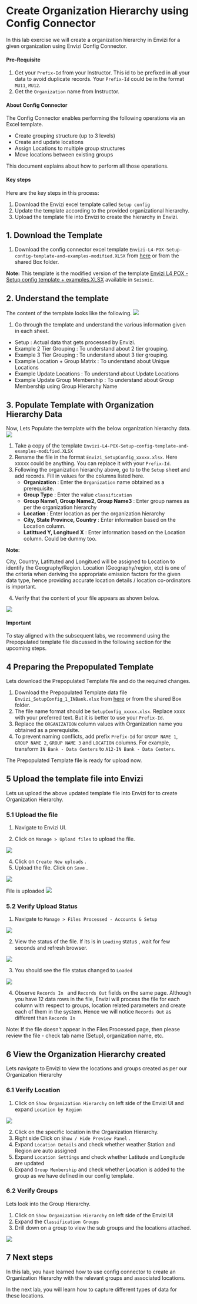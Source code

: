 # Create Organization Hierarchy using Config Connector

In this lab exercise we will create a organization hierarchy in Envizi for a given organization using Envizi Config Connector.

#### Pre-Requisite

1. Get your `Prefix-Id` from your Instructor. This id to be prefixed in all your data to avoid duplicate records. Your `Prefix-Id` could be in the format `MU11`, `MU12`.
2. Get the `Organization` name from Instructor.

#### About Config Connector
The Config Connector enables performing the following operations via an Excel template.

- Create grouping structure (up to 3 levels)
- Create and update locations
- Assign Locations to multiple group structures
- Move locations between existing groups

This document explains about how to perform all those operations.

#### Key steps

Here are the key steps in this process:
1. Download the Envizi excel template called `Setup config`
2. Update the template according to the provided organizational hierarchy.
3. Upload the template file into Envizi to create the hierarchy in Envizi.

## 1. Download the Template

1. Download the config connector excel template `Envizi-L4-POX-Setup-config-template-and-examples-modified.XLSX` from [here](./Envizi-L4-POX-Setup-config-template-and-examples-modified.XLSX) or from the shared Box folder. 

**Note:** This template is the modified version of the template  [Envizi L4 POX - Setup config template + examples.XLSX](https://ibm.seismic.com/Link/Content/DCT9JP7FQMfq2GTGFQGRfc4cbpJB) available in `Seismic`.

## 2. Understand the template

The content of the template looks like the following.
<img src="images/SetupConfig-template.png">

1. Go through the template and understand the various information given in each sheet. 

- Setup : Actual data that gets processed by Envizi.
- Example 2 Tier Grouping : To understand about 2 tier grouping.
- Example 3 Tier Grouping : To understand about 3 tier grouping.
- Example Location + Group Matrix : To understand about Unique Locations
- Example Update Locations : To understand about Update Locations
- Example Update Group Membership : To understand about Group Membership using Group Hierarchy Name

## 3. Populate Template with Organization Hierarchy Data

Now, Lets Populate the template with the below organization hierarchy data.
    <img src="images/Org-hierarcy-scope1-2.png">

1. Take a copy of the template `Envizi-L4-POX-Setup-config-template-and-examples-modified.XLSX` 
2. Rename the file in the format `Envizi_SetupConfig_xxxxx.xlsx`. Here xxxxx could be anything. You can replace it with your `Prefix-Id`.
3. Following the organization hierarchy above, go to to the `Setup` sheet and add records. Fill in values for the columns listed here.
   - **Organization** : Enter the `Organization` name obtained as a prerequisite.
   - **Group Type** : Enter the value `classification`
   - **Group Name1, Group Name2, Group Name3** :  Enter group names as per the organization hierarchy
   - **Location** : Enter location as per the organization hierarchy
   - **City, State Province, Country** : Enter information based on the Location column.
   - **Latittued Y, Longitued X** : Enter information based on the Location column. Could be dummy too.

**Note:** 

City, Country, Latittuted and Longitued will be assigned to Location to identify the Geography/Region. Location (Geography/region, etc) is one of the criteria when deriving the appropriate emission factors for the given data type, hence providing accurate location details / location co-ordinators is important.

4. Verify that the content of your file appears as shown below.

<img src="images/Envizi-setup-config-s1-s2.png">

#### Important
To stay aligned with the subsequent labs, we recommend using the Prepopulated template file discussed in the following section for the upcoming steps.

## 4 Preparing the Prepopulated Template

Lets download the Prepopulated Template file and do the required changes.

1. Download the Prepopulated Template data file `Envizi_SetupConfig_1_INBank.xlsx` from [here](./Envizi_SetupConfig_1_INBank.xlsx) or from the shared Box folder. 
2. The file name format should be `SetupConfig_xxxxx.xlsx`. Replace xxxx with your preferred text. But it is better to use your `Prefix-Id`.
3. Replace the `ORGANIZATION` column values with Organization name you obtained as a prerequisite.
4. To prevent naming conflicts, add prefix `Prefix-Id` for `GROUP NAME 1`, `GROUP NAME 2`,	`GROUP NAME 3` and `LOCATION` columns. For example, transform `IN Bank - Data Centers` to `A12-IN Bank - Data Centers`.

The Prepopulated Template file is ready for upload now.

## 5 Upload the template file into Envizi

Lets us upload the above updated template file into Envizi for to create Organization Hierarchy.

### 5.1 Upload the file


1. Navigate to Envizi UI. 

2. Click on `Manage > Upload files` to upload the file.
<img src="images/Upload Files-1.png">

4. Click on `Create New uploads` .
5. Upload the file. Click on `Save` .
<img src="images/Upload Files-2.png">

File is uploaded
<img src="images/Upload Files-3.png">

### 5.2 Verify Upload Status

1. Navigate to `Manage > Files Processed - Accounts & Setup` 
<img src="images/Files Processed-1.png">

2. View  the status of the file.  If its is in `Loading` status , wait for few seconds and refresh browser. 
<img src="images/Files Processed Upload-1.png">

3. You should see the file status changed to `Loaded` 
<img src="images/Files Processed Upload-2.png">

4. Observe  `Records In ` and `Records Out` fields on the same page. Although you have 12 data rows in the file, Envizi will process the file for each column with respect to groups, location related parameters and create each of them in the system.  Hence we will notice `Records Out` as different than `Records In`

Note: If the file doesn't appear in the Files Processed page, then please review the file - check tab name (Setup), organization name, etc.

## 6 View the Organization Hierarchy created

Lets navigate to Envizi to view the locations and groups created as per our Organization Hierarchy 

### 6.1 Verify Location 
1. Click on `Show Organization Hierarchy` on left side of the Envizi UI and expand `Location by Region`
<img src="images/Location-details.png">

2. Click on the specific location in the Organization Hierarchy.
3. Right side Click on `Show / Hide Preview Panel` . 
4. Expand `Location Details` and check whether weather Station and Region are auto assigned
5. Expand `Location Settings` and check whether Latitude and Longitude are updated 
6. Expand `Group Membership` and check whether Location is added to the group as we have defined in our config template. 

### 6.2 Verify Groups

Lets look into the Group Hierarchy.

1. Click on `Show Organization Hierarchy` on left side of the Envizi UI 
2. Expand the `Classification Groups`
3. Drill down on a group to view the sub groups and the locations attached. 
<img src="images/Envizi-Groups.png">


## 7 Next steps

In this lab, you have learned how to use config connector to create an  Organization Hierarchy with the relevant groups and associated locations. 

In the next lab, you will learn how to capture different types of data for these locations. 
